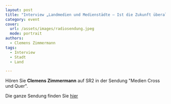 ```yaml
---
layout: post
title: "Interview „Landmedien und Medienstädte – Ist die Zukunft überall?“"
category: event
cover:
  url: /assets/images/radiosendung.jpeg
  mode: portrait
authors:
  - Clemens Zimmermann
tags:
  - Interview
  - Stadt
  - Land

---
```


Hören Sie **Clemens Zimmermann** auf SR2 in der Sendung "Medien Cross und Quer".

<!-- more -->

Die ganze Sendung finden Sie [hier](https://www.sr.de/sr/sr2/sendungen_a-z/uebersicht/medienwelt/20211113_ard_tw2021_medien_cross_und_quer_sendung_100.html)
